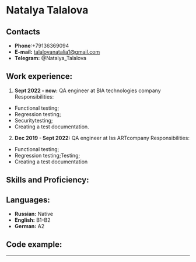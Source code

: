 # Natalya Talalova #

## Contacts ##
+ **Phone**:+79136369094
+ **E-mail:** talalovanatalia1@gmail.com
+ **Telegram:** @Natalya_Talalova


## Work experience: ##

1. **Sept 2022 - now:** QA engineer at BIA technologies company
Responsibilities:
* Functional testing;
* Regression testing;
* Securitytesting;
* Creating a test documentation.


2. **Dec 2019 - Sept 2022:** QA engineer at Iss ARTcompany
Responsibilities:
* Functional testing;
* Regression testing;Testing;
* Creating a test documentation


## Skills and Proficiency: ##




## Languages: ##
+ **Russian:** Native
+ **English:** B1-B2
+ **German:** A2


## Code example: ##
-----------------------------------------------------------------------------

